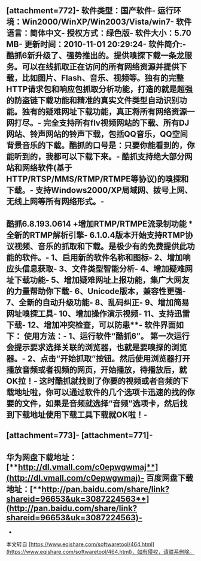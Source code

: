 \[attachment=772\]-
软件类型：国产软件-
运行环境：Win2000/WinXP/Win2003/Vista/win7-
软件语言：简体中文-
授权方式：绿色版-
软件大小：5.70 MB-
更新时间：2010-11-01 20:29:24-
软件简介:-
 酷抓6新升级了、强势推出的。提供嗅探下载一条龙服务。可以在线抓取正在访问的所有网络资源并提供下载，比如图片、Flash、音乐、视频等。独有的完整HTTP请求包和响应包抓取分析功能，打造的就是超强的防盗链下载功能和精准的真实文件类型自动识别功能。独有的疑难网址下载功能，真正将所有网络资源一网打尽。-
 完全支持所有flv视频网站的下载、所有DJ网站、铃声网站的铃声下载，包括QQ音乐，QQ空间背景音乐的下载。酷抓的口号是：只要你能看到的，你能听到的，我都可以下载下来。-
酷抓支持绝大部分网站和网络软件(基于HTTP/RTSP/MMS/RTMP/RTMPE等协议)的嗅探和下载。-
支持Windows2000/XP局域网、拨号上网、无线上网等所有网络形式。-
-
酷抓6.8.193.0614 +增加RTMP/RTMPE流录制功能 \*全新的RTMP解析引擎-
6.1.0.4版本开始支持RTMP协议视频、音乐的抓取和下载。是极少有的免费提供此功能的软件。-
1、启用新的软件名称和图标-
2、增加响应头信息获取-
3、文件类型智能分析-
4、增加疑难网址下载功能-
5、增加疑难网址上报功能，集广大网友的力量帮助你下载-
6、Unicode版本，兼容性更强-
7、全新的自动升级功能-
8、乱码纠正-
9、增加简易网址嗅探工具-
10、增加操作演示视频-
11、支持迅雷下载-
12、增加冲突检查，可以防患\*\*-
软件界面如下： 使用方法：-
1、运行软件“酷抓6”。 第一次运行会提示要求选择关联的浏览器，也就是要嗅探的浏览器。-
2、点击“开始抓取”按钮。然后使用浏览器打开播放音频或者视频的网页，开始播放，待播放后，就OK拉！-
这时酷抓就找到了你要的视频或者音频的下载地址啦，你可以通过软件的几个选项卡迅速的找的你要的文件，如果是音频就选择“音频”选项卡，然后找到下载地址使用下载工具下载就OK啦！-
-
\[attachment=773\]-
\[attachment=771\]-
-
**华为网盘下载地址：**[**http://dl.vmall.com/c0epwgwmaj**](http://dl.vmall.com/c0epwgwmaj)-
**百度网盘下载地址：**[**http://pan.baidu.com/share/link?shareid=96653&uk=3087224563**](http://pan.baidu.com/share/link?shareid=96653&uk=3087224563)-
-

-

本文转自 [https://www.eqishare.com/softwaretool/464.html](https://www.eqishare.com/softwaretool/464.html)，如有侵权，请联系删除。